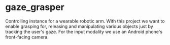 # gaze_grasper
Controlling instance for a wearable robotic arm. 
With this project we want to enable grasping for, releasing and manipulating various objects just by tracking the user's gaze. 
For the input modality we use an Android phone's front-facing camera.
